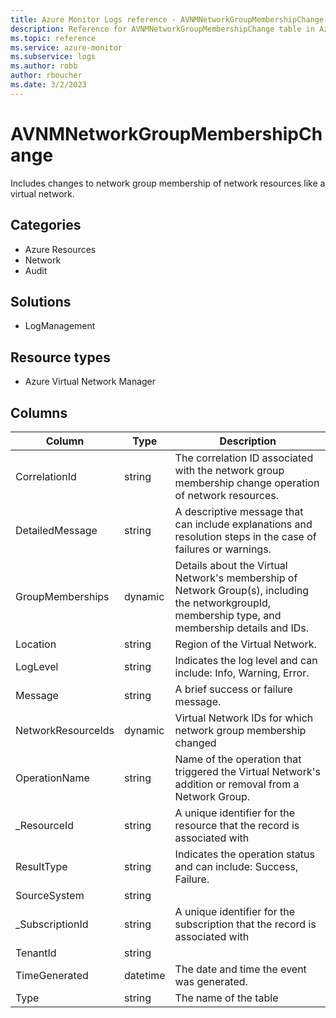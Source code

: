```yaml
---
title: Azure Monitor Logs reference - AVNMNetworkGroupMembershipChange
description: Reference for AVNMNetworkGroupMembershipChange table in Azure Monitor Logs.
ms.topic: reference
ms.service: azure-monitor
ms.subservice: logs
ms.author: robb
author: rboucher
ms.date: 3/2/2023
---
```


# AVNMNetworkGroupMembershipChange

 Includes changes to network group membership of network resources like a virtual network.

## Categories

- Azure Resources
- Network
- Audit
## Solutions

- LogManagement
## Resource types

- Azure Virtual Network Manager




## Columns

| Column | Type | Description |
| --- | --- | --- |
| CorrelationId | string | The correlation ID associated with the network group membership change operation of network resources. |
| DetailedMessage | string | A descriptive message that can include explanations and resolution steps in the case of failures or warnings. |
| GroupMemberships | dynamic | Details about the Virtual Network's membership of Network Group(s), including the networkgroupId, membership type, and membership details and IDs. |
| Location | string | Region of the Virtual Network. |
| LogLevel | string | Indicates the log level and can include: Info, Warning, Error. |
| Message | string | A brief success or failure message. |
| NetworkResourceIds | dynamic | Virtual Network IDs for which network group membership changed |
| OperationName | string |  Name of the operation that triggered the Virtual Network's addition or removal from a Network Group. |
| _ResourceId | string | A unique identifier for the resource that the record is associated with |
| ResultType | string | Indicates the operation status and can include: Success, Failure. |
| SourceSystem | string |  |
| _SubscriptionId | string | A unique identifier for the subscription that the record is associated with |
| TenantId | string |  |
| TimeGenerated | datetime |  The date and time the event was generated. |
| Type | string | The name of the table |
